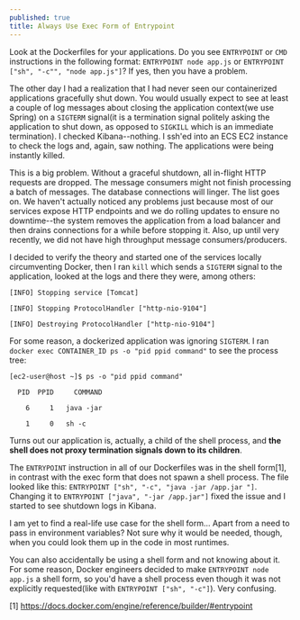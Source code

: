 ```yaml
---
published: true
title: Always Use Exec Form of Entrypoint
---
```

Look at the Dockerfiles for your applications. Do you see `ENTRYPOINT` or `CMD` instructions in the following format: `ENTRYPOINT node app.js` or `ENTRYPOINT ["sh", "-c"", "node app.js"]`? If yes, then you have a problem.

The other day I had a realization that I had never seen our containerized applications gracefully shut down. You would usually expect to see at least a couple of log messages about closing the application context(we use Spring) on a `SIGTERM` signal(it is a termination signal politely asking the application to shut down, as opposed to `SIGKILL` which is an immediate termination). I checked Kibana--nothing. I ssh'ed into an ECS EC2 instance to check the logs and, again, saw nothing. The applications were being instantly killed.

This is a big problem. Without a graceful shutdown, all in-flight HTTP requests are dropped. The message consumers might not finish processing a batch of messages. The database connections will linger. The list goes on. We haven't actually noticed any problems just because most of our services expose HTTP endpoints and we do rolling updates to ensure no downtime--the system removes the application from a load balancer and then drains connections for a while before stopping it. Also, up until very recently, we did not have high throughput message consumers/producers.

I decided to verify the theory and started one of the services locally circumventing Docker, then I ran `kill` which sends a `SIGTERM` signal to the application, looked at the logs and there they were, among others:

`[INFO] Stopping service [Tomcat]`

`[INFO] Stopping ProtocolHandler ["http-nio-9104"]`

`[INFO] Destroying ProtocolHandler ["http-nio-9104"]`

For some reason, a dockerized application was ignoring `SIGTERM`. I ran `docker exec CONTAINER_ID ps -o "pid ppid command"` to see the process tree:

`[ec2-user@host ~]$ ps -o "pid ppid command"`

`  PID  PPID     COMMAND`

`    6     1   java -jar`

`    1     0   sh -c`

Turns out our application is, actually, a child of the shell process, and **the shell does not proxy termination signals down to its children**.

The `ENTRYPOINT` instruction in all of our Dockerfiles was in the shell form[1], in contrast with the exec form that does not spawn a shell process. The file looked like this:
`ENTRYPOINT ["sh", "-c", "java -jar /app.jar "]`. Changing it to `ENTRYPOINT ["java", "-jar /app.jar"]` fixed the issue and I started to see shutdown logs in Kibana. 

I am yet to find a real-life use case for the shell form... Apart from a need to pass in environment variables? Not sure why it would be needed, though, when you could look them up in the code in most runtimes.

You can also accidentally be using a shell form and not knowing about it. For some reason, Docker engineers decided to make `ENTRYPOINT node app.js` a shell form, so you'd have a shell process even though it was not explicitly requested(like with `ENTRYPOINT ["sh", "-c"]`). Very confusing.


[1] https://docs.docker.com/engine/reference/builder/#entrypoint
